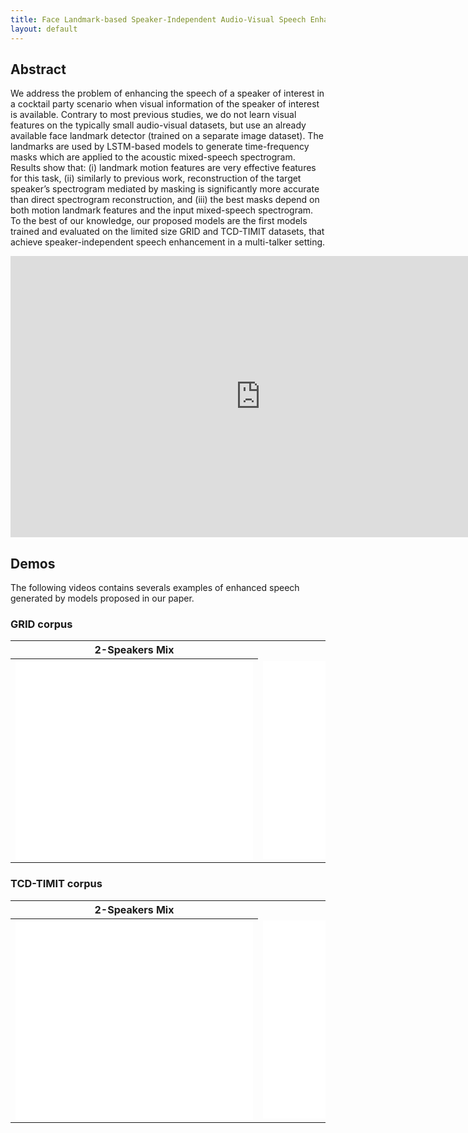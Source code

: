```yaml
---
title: Face Landmark-based Speaker-Independent Audio-Visual Speech Enhancement in Multi-Talker Environments
layout: default
---
```


## Abstract
We address the problem of enhancing the speech of a speaker of interest in a cocktail party scenario when visual information of the speaker of interest is available. Contrary to most previous studies, we do not learn visual features on the typically small audio-visual datasets, but use an already available face landmark detector (trained on a separate image dataset). The landmarks are used by LSTM-based models to generate time-frequency masks which are applied to the acoustic mixed-speech spectrogram. Results show that: (i) landmark motion features are very effective features for this task, (ii) similarly to previous work, reconstruction of the target speaker’s spectrogram mediated by masking is significantly more accurate than direct spectrogram reconstruction, and (iii) the best masks depend on both motion landmark features and the input mixed-speech spectrogram. To the best of our knowledge, our proposed models are the first models trained and evaluated on the limited size GRID and TCD-TIMIT datasets, that achieve speaker-independent speech enhancement in a multi-talker setting.

<div align="center">
<iframe
width="800" height="450" src="https://www.youtube.com/embed/_him5fsvXyM" frameborder="0" allow="accelerometer; autoplay; encrypted-media; gyroscope; picture-in-picture" allowfullscreen>
</iframe>
</div>

## Demos
The following videos contains severals examples of enhanced speech generated by models proposed in our paper.

### GRID corpus

<div align="center">
<table border="0">
  <tr>
    <th>2-Speakers Mix</th>
    <th>3-Speakers Mix</th> 
  </tr>
  <tr>
    <th><iframe width="380" height="317" src="/videos/grid_2spk.mp4" frameborder="0" allow="accelerometer; encrypted-media; gyroscope; picture-in-picture" allowfullscreen> </iframe></th>
    <td><iframe width="380" height="317" src="/videos/grid_3spk.mp4" frameborder="0" allow="accelerometer; encrypted-media; gyroscope; picture-in-picture" allowfullscreen> </iframe></td> 
  </tr>
</table>
</div>

### TCD-TIMIT corpus

<div align="center">
<table>
  <tr>
    <th>2-Speakers Mix</th>
    <th>3-Speakers Mix</th> 
  </tr>
  <tr>
    <th><iframe width="380" height="317" src="/videos/timit_2spk.mp4" frameborder="0" allow="accelerometer; encrypted-media; gyroscope; picture-in-picture" allowfullscreen> </iframe></th>
    <td><iframe width="380" height="317" src="/videos/timit_3spk.mp4" frameborder="0" allow="accelerometer; encrypted-media; gyroscope; picture-in-picture" allowfullscreen> </iframe></td> 
  </tr>
</table>
</div>
